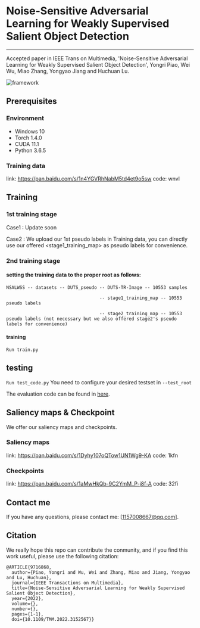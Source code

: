 # Noise-Sensitive Adversarial Learning for Weakly Supervised Salient Object Detection
----------------------------------------------
Accepted paper in IEEE Trans on Multimedia, 'Noise-Sensitive Adversarial Learning for Weakly Supervised Salient Object Detection', Yongri Piao, Wei Wu, Miao Zhang, Yongyao Jiang and Huchuan Lu.

![framework](https://github.com/wuweia123/IEEE-TMM-NSALWSS/blob/main/fig/framework.png)

## Prerequisites
### Environment
* Windows 10
* Torch 1.4.0
* CUDA 11.1
* Python 3.6.5

### Training data
link: https://pan.baidu.com/s/1n4YGVRhNabM5td4et9o5sw    code: wnvl

## Training
### 1st training stage
Case1 : Update soon

Case2 : We upload our 1st pseudo labels in Training data, you can directly use our offered <stage1_training_map> as pseudo labels for convenience. 

### 2nd training stage
#### setting the training data to the proper root as follows:

```
NSALWSS -- datasets -- DUTS_pseudo -- DUTS-TR-Image -- 10553 samples
                
                                   -- stage1_training_map -- 10553 pseudo labels
                
                                   -- stage2_training_map -- 10553 pseudo labels (not necessary but we also offered stage2's pseudo labels for convenience)
```

#### training

```Run train.py```

## testing
```Run test_code.py```
You need to configure your desired testset in ```--test_root```

The evaluation code can be found in [here](https://github.com/jiwei0921/Saliency-Evaluation-Toolbox).

## Saliency maps & Checkpoint
We offer our saliency maps and checkpoints.
### Saliency maps
link: https://pan.baidu.com/s/1Dyhy107oQTow1UN1Wg9-KA    code: 1kfn
### Checkpoints
link: https://pan.baidu.com/s/1aMwHkQb-9C2YmM_P-j8f-A    code: 32fi
## Contact me
If you have any questions, please contact me: [1157008667@qq.com].

## Citation
We really hope this repo can contribute the conmunity, and if you find this work useful, please use the following citation:

```
@ARTICLE{9716868,
  author={Piao, Yongri and Wu, Wei and Zhang, Miao and Jiang, Yongyao and Lu, Huchuan},
  journal={IEEE Transactions on Multimedia}, 
  title={Noise-Sensitive Adversarial Learning for Weakly Supervised Salient Object Detection}, 
  year={2022},
  volume={},
  number={},
  pages={1-1},
  doi={10.1109/TMM.2022.3152567}}
```
